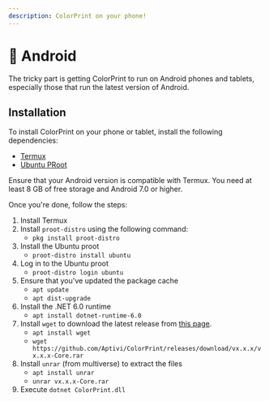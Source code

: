 ```yaml
---
description: ColorPrint on your phone!
---
```


# 📲 Android

The tricky part is getting ColorPrint to run on Android phones and tablets, especially those that run the latest version of Android.

## Installation

To install ColorPrint on your phone or tablet, install the following dependencies:

* [Termux](https://termux.dev/en/)
* [Ubuntu PRoot](https://wiki.termux.com/wiki/PRoot#Installing\_Linux\_distributions)

Ensure that your Android version is compatible with Termux. You need at least 8 GB of free storage and Android 7.0 or higher.

Once you're done, follow the steps:

1. Install Termux
2. Install `proot-distro` using the following command:
   * `pkg install proot-distro`
3. Install the Ubuntu proot
   * `proot-distro install ubuntu`
4. Log in to the Ubuntu proot
   * `proot-distro login ubuntu`
5. Ensure that you've updated the package cache
   * `apt update`
   * `apt dist-upgrade`
6. Install the .NET 6.0 runtime
   * `apt install dotnet-runtime-6.0`
7. Install `wget` to download the latest release from [this page](https://github.com/Aptivi/ColorPrint/releases).
   * `apt install wget`
   * `wget https://github.com/Aptivi/ColorPrint/releases/download/vx.x.x/vx.x.x-Core.rar`
8. Install `unrar` (from multiverse) to extract the files
   * `apt install unrar`
   * `unrar vx.x.x-Core.rar`
9. Execute `dotnet ColorPrint.dll`
